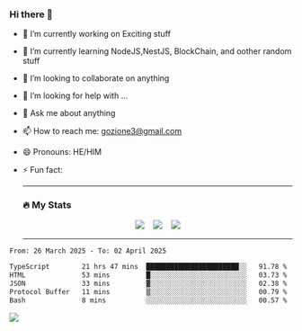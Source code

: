 ### Hi there 👋

<!--
**charlieScript/charlieScript** is a ✨ _special_ ✨ repository because its `README.md` (this file) appears on your GitHub profile.

Here are some ideas to get you started: -->

- 🔭 I’m currently working on Exciting stuff
- 🌱 I’m currently learning NodeJS,NestJS, BlockChain, and oother random stuff
- 👯 I’m looking to collaborate on anything
- 🤔 I’m looking for help with ...
- 💬 Ask me about anything
- 📫 How to reach me: gozione3@gmail.com
- 😄 Pronouns: HE/HIM
- ⚡ Fun fact:


  ---

  ### :fire: My Stats

  <div id="stats" align="center">
  <img src="http://github-readme-streak-stats.herokuapp.com?user=charlieScript&theme=dark&date_format=M%20j%5B%2C%20Y%5D" />&nbsp;&nbsp;&nbsp;
  <img src="https://github-readme-stats.vercel.app/api/top-langs/?username=charlieScript&layout=compact&theme=vision-friendly-dark"/>&nbsp;&nbsp;&nbsp;
  <img src="https://github-readme-stats.vercel.app/api?username=charlieScript&show_icons=true&theme=radical"/>
  </div>

  ---



<!--START_SECTION:waka-->

```txt
From: 26 March 2025 - To: 02 April 2025

TypeScript        21 hrs 47 mins  ███████████████████████░░   91.78 %
HTML              53 mins         █░░░░░░░░░░░░░░░░░░░░░░░░   03.73 %
JSON              33 mins         ▓░░░░░░░░░░░░░░░░░░░░░░░░   02.38 %
Protocol Buffer   11 mins         ▒░░░░░░░░░░░░░░░░░░░░░░░░   00.79 %
Bash              8 mins          ░░░░░░░░░░░░░░░░░░░░░░░░░   00.57 %
```

<!--END_SECTION:waka-->
![](https://komarev.com/ghpvc/?username=charlieScript)
